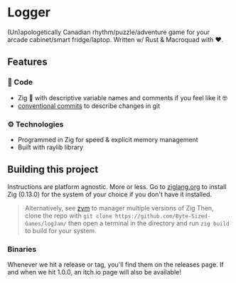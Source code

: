 # Logger

(Un)apologetically Canadian rhythm/puzzle/adventure game for your arcade cabinet/smart fridge/laptop. Written w/ Rust & Macroquad with ❤️.

## Features

### 🦾 Code

- Zig 🦎 with descriptive variable names and comments if you feel like it 🤓
- [conventional commits](https://www.conventionalcommits.org/en/v1.0.0/) to describe changes in git

### ⚙️ Technologies

- Programmed in Zig for speed & explicit memory management
- Built with raylib library

## Building this project

Instructions are platform agnostic. More or less.
Go to [ziglang.org](https://ziglang.org) to install Zig (0.13.0) for the system of your choice if you don't have it installed.

> Alternatively, see [zvm](https://zvm.app) to manager multiple versions of Zig
> Then, clone the repo with `git clone https://github.com/Byte-Sized-Games/logJam/` then open a terminal in the directory and run `zig build` to build for your system.

### Binaries

Whenever we hit a release or tag, you'll find them on the releases page.
If and when we hit 1.0.0, an itch.io page will also be available!

